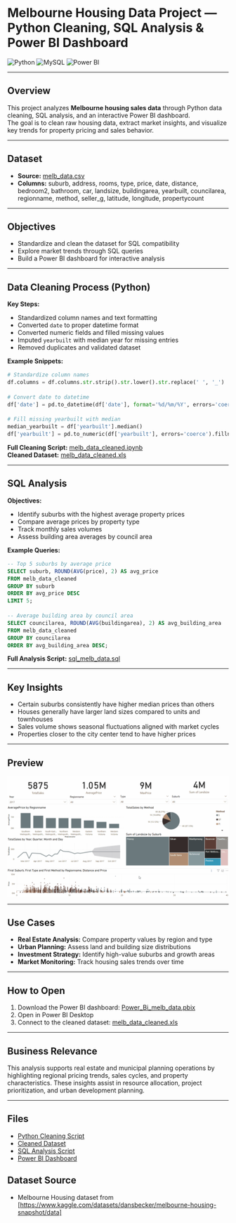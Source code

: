 # **Melbourne Housing Data Project — Python Cleaning, SQL Analysis & Power BI Dashboard**  
![Python](https://img.shields.io/badge/Python-3776AB.svg?style=for-the-badge&logo=Python&logoColor=white)
![MySQL](https://img.shields.io/badge/mysql-%2300f.svg?style=for-the-badge&logo=mysql&logoColor=white)
![Power BI](https://img.shields.io/badge/power_bi-F2C811?style=for-the-badge&logo=powerbi&logoColor=black)

---

## **Overview**  
This project analyzes **Melbourne housing sales data** through Python data cleaning, SQL analysis, and an interactive Power BI dashboard.  
The goal is to clean raw housing data, extract market insights, and visualize key trends for property pricing and sales behavior.

---

## **Dataset**
- **Source:** [melb_data.csv](https://github.com/kChe626/Melbourne-Housing-Project/blob/main/melb_data.csv)  
- **Columns:** suburb, address, rooms, type, price, date, distance, bedroom2, bathroom, car, landsize, buildingarea, yearbuilt, councilarea, regionname, method, seller_g, latitude, longitude, propertycount

---

## **Objectives**
- Standardize and clean the dataset for SQL compatibility  
- Explore market trends through SQL queries  
- Build a Power BI dashboard for interactive analysis  

---

## **Data Cleaning Process (Python)**
**Key Steps:**
- Standardized column names and text formatting  
- Converted `date` to proper datetime format  
- Converted numeric fields and filled missing values  
- Imputed `yearbuilt` with median year for missing entries  
- Removed duplicates and validated dataset

**Example Snippets:**  
```python
# Standardize column names
df.columns = df.columns.str.strip().str.lower().str.replace(' ', '_')

# Convert date to datetime
df['date'] = pd.to_datetime(df['date'], format='%d/%m/%Y', errors='coerce')

# Fill missing yearbuilt with median
median_yearbuilt = df['yearbuilt'].median()
df['yearbuilt'] = pd.to_numeric(df['yearbuilt'], errors='coerce').fillna(median_yearbuilt)
```

**Full Cleaning Script:** [melb_data_cleaned.ipynb](https://github.com/kChe626/Melbourne-Housing-Project/blob/main/melb_data_cleaned.ipynb)  
**Cleaned Dataset:** [melb_data_cleaned.xls](https://github.com/kChe626/Melbourne-Housing-Project/blob/main/melb_data_cleaned.xls)

---

## **SQL Analysis**
**Objectives:**
- Identify suburbs with the highest average property prices  
- Compare average prices by property type  
- Track monthly sales volumes  
- Assess building area averages by council area

**Example Queries:**
```sql
-- Top 5 suburbs by average price
SELECT suburb, ROUND(AVG(price), 2) AS avg_price
FROM melb_data_cleaned
GROUP BY suburb
ORDER BY avg_price DESC
LIMIT 5;

-- Average building area by council area
SELECT councilarea, ROUND(AVG(buildingarea), 2) AS avg_building_area
FROM melb_data_cleaned
GROUP BY councilarea
ORDER BY avg_building_area DESC;
```

**Full Analysis Script:** [sql_melb_data.sql](https://github.com/kChe626/Melbourne-Housing-Project/blob/main/sql_melb_data.sql)

---

## **Key Insights**
- Certain suburbs consistently have higher median prices than others  
- Houses generally have larger land sizes compared to units and townhouses  
- Sales volume shows seasonal fluctuations aligned with market cycles  
- Properties closer to the city center tend to have higher prices

---

## **Preview**
![Melbourne Housing Dashboard](https://github.com/kChe626/Melbourne-Housing-Project/blob/main/Housing_Dashboard.gif)

---

## **Use Cases**
- **Real Estate Analysis:** Compare property values by region and type  
- **Urban Planning:** Assess land and building size distributions  
- **Investment Strategy:** Identify high-value suburbs and growth areas  
- **Market Monitoring:** Track housing sales trends over time

---

## **How to Open**
1. Download the Power BI dashboard: [Power_Bi_melb_data.pbix](https://github.com/kChe626/Melbourne-Housing-Project/blob/main/Power_Bi_melb_data.pbix)  
2. Open in Power BI Desktop  
3. Connect to the cleaned dataset: [melb_data_cleaned.xls](https://github.com/kChe626/Melbourne-Housing-Project/blob/main/melb_data_cleaned.xls)  

---

## **Business Relevance**
This analysis supports real estate and municipal planning operations by highlighting regional pricing trends, sales cycles, and property characteristics. These insights assist in resource allocation, project prioritization, and urban development planning.

---

## **Files**
- [Python Cleaning Script](https://github.com/kChe626/Melbourne-Housing-Project/blob/main/melb_data_cleaned.ipynb)
- [Cleaned Dataset](https://github.com/kChe626/Melbourne-Housing-Project/blob/main/melb_data_cleaned.xls) 
- [SQL Analysis Script](https://github.com/kChe626/Melbourne-Housing-Project/blob/main/sql_melb_data.sql)   
- [Power BI Dashboard](https://github.com/kChe626/Melbourne-Housing-Project/blob/main/Power_Bi_melb_data.pbix)


## Dataset Source

- Melbourne Housing dataset from [https://www.kaggle.com/datasets/dansbecker/melbourne-housing-snapshot/data]


